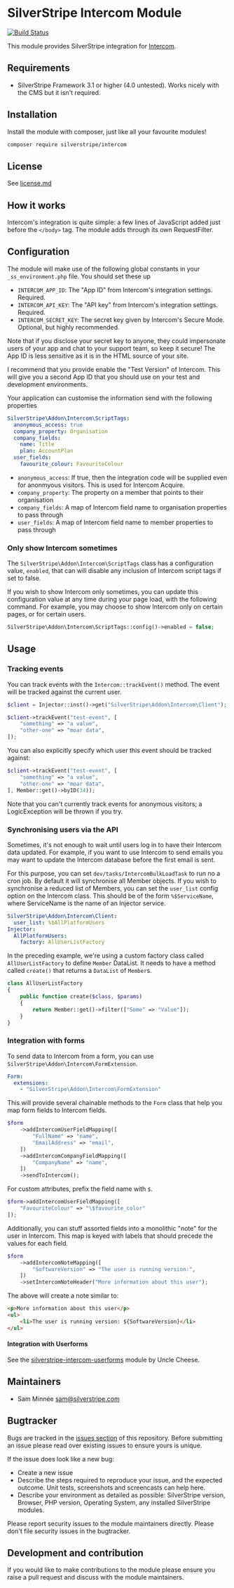# SilverStripe Intercom Module

[![Build Status](https://travis-ci.org/silverstripe/silverstripe-addon-intercom.svg?branch=master)](https://travis-ci.org/silverstripe/silverstripe-addon-intercom)

This module provides SilverStripe integration for [Intercom](https://www.intercom.io).

## Requirements

- SilverStripe Framework 3.1 or higher (4.0 untested). Works nicely with the CMS but it isn't required.

## Installation

Install the module with composer, just like all your favourite modules!

```sh
composer require silverstripe/intercom
```

## License

See [license.md](license.md)

## How it works

Intercom's integration is quite simple: a few lines of JavaScript added just before the `</body>` tag.
The module adds through its own RequestFilter.

## Configuration

The module will make use of the following global constants in your `_ss_environment.php` file. You should 
set these up

- `INTERCOM_APP_ID`: The "App ID" from Intercom's integration settings. Required.
- `INTERCOM_API_KEY`: The "API key" from Intercom's integration settings. Required.
- `INTERCOM_SECRET_KEY`: The secret key given by Intercom's Secure Mode. Optional, but highly recommended.

Note that if you disclose your secret key to anyone, they could impersonate users of your app and chat to 
your support team, so keep it secure! The App ID is less sensitive as it is in the HTML source of your 
site.

I recommend that you provide enable the "Test Version" of Intercom. This will give you a second App ID that
you should use on your test and development environments.

Your application can customise the information send with the following properties

```yml
SilverStripe\Addon\Intercom\ScriptTags:
  anonymous_access: true
  company_property: Organisation
  company_fields:
    name: Title
    plan: AccountPlan
  user_fields:
    favourite_colour: FavouriteColour
```

- `anonymous_access`: If true, then the integration code will be supplied even for anonmyous visitors.
   This is used for Intercom Acquire.
- `company_property`: The property on a member that points to their organisation
- `company_fields`: A map of Intercom field name to organisation properties to pass through
- `user_fields`: A map of Intercom field name to member properties to pass through

### Only show Intercom sometimes

The `SilverStripe\Addon\Intercom\ScriptTags` class has a configuration value, `enabled`, that can will
disable any inclusion of Intercom script tags if set to false.

If you wish to show Intercom only sometimes, you can update this configuration value at any time during
your page load, with the following command. For example, you may choose to show Intercom only on certain
pages, or for certain users.

```php
SilverStripe\Addon\Intercom\ScriptTags::config()->enabled = false;
```

## Usage

### Tracking events

You can track events with the `Intercom::trackEvent()` method. The event will be tracked against the
current user.

```php
$client = Injector::inst()->get("SilverStripe\Addon\Intercom\Client");

$client->trackEvent("test-event", [
    "something" => "a value",
    "other-one" => "moar data",
]);
```

You can also explicitly specify which user this event should be tracked against:

```php
$client->trackEvent("test-event", [
    "something" => "a value",
    "other-one" => "moar data",
], Member::get()->byID(34));
```

Note that you can't currently track events for anonymous visitors; a LogicException will be thrown if
you try.

### Synchronising users via the API

Sometimes, it's not enough to wait until users log in to have their Intercom data updated. For example, if
you want to use Intercom to send emails you may want to update the Intercom database before the first email
is sent.

For this purpose, you can set `dev/tasks/IntercomBulkLoadTask` to run no a cron job. By default it will
synchronise all Member objects. If you wish to synchronise a reduced list of Members, you can set the
`user_list` config option on the Intercom class. This should be of the form `%$ServiceName`, where
ServiceName is the name of an Injector service.

```yml
SilverStripe\Addon\Intercom\Client:
  user_list: %$AllPlatformUsers
Injector:
  AllPlatformUsers:
    factory: AllUserListFactory
```

In the preceding example, we're using a custom factory class called `AllUserListFactory` to define `Member`
DataList. It needs to have a method called `create()` that returns a `DataList` of `Member`s.

```php
class AllUserListFactory
{
    public function create($class, $params)
    {
        return Member::get()->filter(["Some" => "Value"]);
    }
}
```

### Integration with forms

To send data to Intercom from a form, you can use `SilverStripe\Addon\Intercom\FormExtension`.

```yml
Form:
  extensions:
    - "SilverStripe\Addon\Intercom\FormExtension"
```

This will provide several chainable methods to the `Form` class that help you map form fields to
Intercom fields.

```php
$form
    ->addIntercomUserFieldMapping([
        "FullName" => "name",
        "EmailAddress" => "email",
    ])
    ->addIntercomCompanyFieldMapping([
        "CompanyName" => "name",
    ])
    ->sendToIntercom();
```

For custom attributes, prefix the field name with `$`.

```php
$form->addIntercomUserFieldMapping([
    "FavouriteColour" => "\$favourite_color"
]);
```

Additionally, you can stuff assorted fields into a monolithic "note" for the user in Intercom. This map is
keyed with labels that should precede the values for each field.

```php
$form
    ->addIntercomNoteMapping([
        "SoftwareVersion" => "The user is running version:",
    ])
    ->setIntercomNoteHeader("More information about this user");
```

The above will create a note similar to:

```html
<p>More information about this user</p>
<ul>
    <li>The user is running version: ${SoftwareVersion}</li>
</ul>
```

#### Integration with Userforms

See the [silverstripe-intercom-userforms](https://github.com/unclecheese/silverstripe-intercom-userforms) module by Uncle Cheese.

## Maintainers
 
 * Sam Minnée <sam@silverstripe.com>
 
## Bugtracker

Bugs are tracked in the [issues section](https://github.com/sminnee/silverstripe-intercom/issues) of this
repository. Before submitting an issue please read over existing issues to ensure yours is unique.
 
If the issue does look like a new bug:
 
 - Create a new issue
 - Describe the steps required to reproduce your issue, and the expected outcome. Unit tests, screenshots 
 and screencasts can help here.
 - Describe your environment as detailed as possible: SilverStripe version, Browser, PHP version, 
 Operating System, any installed SilverStripe modules.
 
Please report security issues to the module maintainers directly. Please don't file security issues in the bugtracker.
 
## Development and contribution

If you would like to make contributions to the module please ensure you raise a pull request and discuss with the module maintainers.
